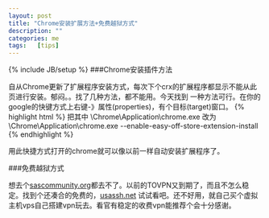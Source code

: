 ```yaml
---
layout: post
title: "Chrome安装扩展方法+免费越狱方式"
description: ""
categories: me
tags:   [tips]
---
```

{% include JB/setup %}
###Chrome安装插件方法

自从Chrome更新了扩展程序安装方式，每次下个crx的扩展程序都显示不能从此页进行安装。郁闷。。找了几种方法，都不能用。今天找到
一种方法可行。在你的google的快键方式上右键-》属性(properties)，有个目标(target)窗口。
{% highlight html %}
把其中
\Chrome\Application\chrome.exe
改为
\Chrome\Application\chrome.exe --enable-easy-off-store-extension-install
{% endhighlight %}

用此快捷方式打开的chrome就可以像以前一样自动安装扩展程序了。

###免费越狱方式

想去个[sascommunity.org](http://sascommunity.org)都去不了。以前的TOVPN又到期了，而且不怎么稳定。找到个还凑合的免费的，[usassh.net](http://usassh.net)
试试看吧。还不好用，就自己买个虚拟主机vps自己搭建vpn玩去。看官有稳定的收费vpn能推荐个会十分感谢。
